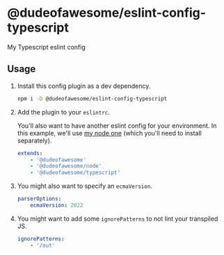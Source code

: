 # @dudeofawesome/eslint-config-typescript

My Typescript eslint config

## Usage

1. Install this config plugin as a dev dependency.

    ```sh
    npm i -D @dudeofawesome/eslint-config-typescript
    ```

1. Add the plugin to your `eslintrc`.

    You'll also want to have another eslint config for your environment. In this example, we'll use [my node one](../eslint-config-node/README.md) (which you'll need to install separately).

    ```yaml
    extends:
        - '@dudeofawesome'
        - '@dudeofawesome/node'
        - '@dudeofawesome/typescript'
    ```

1. You might also want to specify an `ecmaVersion`.

    ```yaml
    parserOptions:
        ecmaVersion: 2022
    ```

1. You might want to add some `ignorePatterns` to not lint your transpiled JS.

    ```yaml
    ignorePatterns:
        - '/out'
    ```
